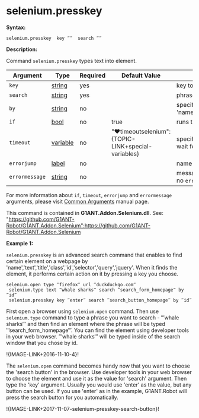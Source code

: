 # selenium.presskey

**Syntax:**

```G1ANT
selenium.presskey  key ‴‴  search ‴‴ 

```

**Description:**

Command `selenium.presskey` types text into element. 

| Argument | Type | Required | Default Value | Description |
| -------- | ---- | -------- | ------------- | ----------- |
|`key`| [string](https://github.com/G1ANT-Robot/G1ANT.Manual/blob/master/G1ANT-Language/Structures/bool.md) | yes |   | key to press |
|`search`| [string](https://github.com/G1ANT-Robot/G1ANT.Manual/blob/master/G1ANT-Language/Structures/bool.md) | yes |   | phrase to find element by |
|`by`| [string](https://github.com/G1ANT-Robot/G1ANT.Manual/blob/master/G1ANT-Language/Structures/bool.md) | no |  | specifies an element selector, accepts 'name','text','title','class','id','selector','query','jquery' |
|`if`| [bool](https://github.com/G1ANT-Robot/G1ANT.Manual/blob/master/G1ANT-Language/Structures/bool.md) | no | true | runs the command only if condition is true |
|`timeout`| [variable](https://github.com/G1ANT-Robot/G1ANT.Manual/blob/master/G1ANT-Language/Special-Characters/variable.md) | no | "♥timeoutselenium":{TOPIC-LINK+special-variables} | specifies time in milliseconds for G1ANT.Robot to wait for the command to be executed |
|`errorjump` | [label](https://github.com/G1ANT-Robot/G1ANT.Manual/blob/master/G1ANT-Language/Structures/bool.md) | no | | name of the label to jump to if given `timeout` expires |
|`errormessage`| [string](https://github.com/G1ANT-Robot/G1ANT.Manual/blob/master/G1ANT-Language/Structures/bool.md) | no |  | message that will be shown in case error occurs and no `errorjump` argument is specified |

For more information about `if`, `timeout`, `errorjump` and `errormessage` arguments, please visit [Common Arguments](https://github.com/G1ANT-Robot/G1ANT.Manual/blob/master/G1ANT-Language/Common-Arguments.md)  manual page.

This command is contained in **G1ANT.Addon.Selenium.dll**.
See: "https://github.com/G1ANT-Robot/G1ANT.Addon.Selenium":https://github.com/G1ANT-Robot/G1ANT.Addon.Selenium

**Example 1:**

`selenium.presskey` is an advanced search command that enables to find certain element on a webpage by 'name','text','title','class','id','selector','query','jquery'. When it finds the element, it performs certain action on it by pressing a key you choose.

```G1ANT
selenium.open type ‴firefox‴ url ‴duckduckgo.com‴
 selenium.type text ‴whale sharks‴ search ‴search_form_homepage‴ by ‴id‴
 selenium.presskey key ‴enter‴ search ‴search_button_homepage‴ by ‴id‴

```

First open a browser using `selenium.open` command.
Then use `selenium.type` command to  type a phrase you want to search - ‴whale sharks‴ and then find an element where the phrase will be typed ‴search_form_homepage‴. You can find the element using developer tools in your web browser. ‴whale sharks‴ will be typed inside of the search window that you chose by id.

!{IMAGE-LINK+2016-11-10-4}! 

The `selenium.open` command becomes handy now that you want to choose the 'search button' in the browser. Use developer tools in your web browser to choose the element and use it as the value for 'search' argument. Then type the 'key' argument. Usually you would use 'enter' as the value, but any button can be used. If you use 'enter' as in the example, G1ANT.Robot will press the search button for you automatically.

!{IMAGE-LINK+2017-11-07-selenium-presskey-search-button}!